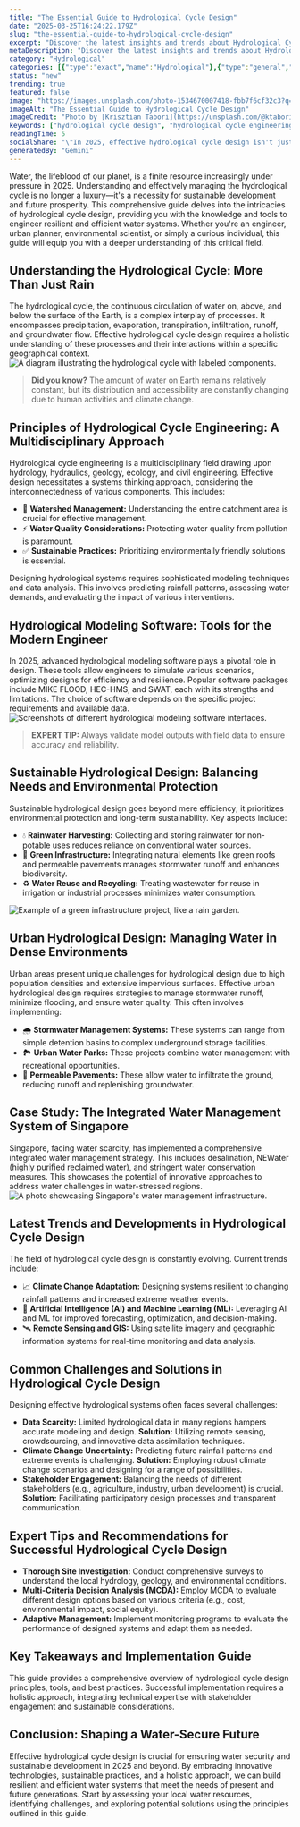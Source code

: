 ```yaml
---
title: "The Essential Guide to Hydrological Cycle Design"
date: "2025-03-25T16:24:22.179Z"
slug: "the-essential-guide-to-hydrological-cycle-design"
excerpt: "Discover the latest insights and trends about Hydrological Cycle Design. This comprehensive guide covers everything you need to know about Hydrological Cycle Design in 2025."
metaDescription: "Discover the latest insights and trends about Hydrological Cycle Design. This comprehensive guide covers everything you need to know about Hydrological Cyc..."
category: "Hydrological"
categories: [{"type":"exact","name":"Hydrological"},{"type":"general","name":"Engineering"},{"type":"medium","name":"Water Management"},{"type":"specific","name":"Reservoir Design"},{"type":"niche","name":"Dam Construction"}]
status: "new"
trending: true
featured: false
image: "https://images.unsplash.com/photo-1534670007418-fbb7f6cf32c3?q=85&w=1200&fit=max&fm=webp&auto=compress"
imageAlt: "The Essential Guide to Hydrological Cycle Design"
imageCredit: "Photo by [Krisztian Tabori](https://unsplash.com/@ktabori) on Unsplash"
keywords: ["hydrological cycle design", "hydrological cycle engineering", "design of hydrological systems", "hydrological modeling software", "sustainable hydrological design", "rainwater harvesting design", "hydrological cycle management", "urban hydrological design", "hydrological cycle impact assessment", "best practices hydrological design"]
readingTime: 5
socialShare: "\"In 2025, effective hydrological cycle design isn't just about managing water; it's about engineering a sustainable future.  The future of water security hinges on innovative solutions.\""
generatedBy: "Gemini"
---
```




Water, the lifeblood of our planet, is a finite resource increasingly under pressure in 2025.  Understanding and effectively managing the hydrological cycle is no longer a luxury—it's a necessity for sustainable development and future prosperity. This comprehensive guide delves into the intricacies of hydrological cycle design, providing you with the knowledge and tools to engineer resilient and efficient water systems.  Whether you're an engineer, urban planner, environmental scientist, or simply a curious individual, this guide will equip you with a deeper understanding of this critical field.

## Understanding the Hydrological Cycle: More Than Just Rain

The hydrological cycle, the continuous circulation of water on, above, and below the surface of the Earth, is a complex interplay of processes. It encompasses precipitation, evaporation, transpiration, infiltration, runoff, and groundwater flow.  Effective hydrological cycle design requires a holistic understanding of these processes and their interactions within a specific geographical context.  ![A diagram illustrating the hydrological cycle with labeled components](https://images.unsplash.com/photo-1476357471311-43c0db9fb2b4?q=85&w=1200&fit=max&fm=webp&auto=compress).

> **Did you know?**  The amount of water on Earth remains relatively constant, but its distribution and accessibility are constantly changing due to human activities and climate change.

## Principles of Hydrological Cycle Engineering: A Multidisciplinary Approach

Hydrological cycle engineering is a multidisciplinary field drawing upon hydrology, hydraulics, geology, ecology, and civil engineering. Effective design necessitates a systems thinking approach, considering the interconnectedness of various components.  This includes:

* 🔑 **Watershed Management:** Understanding the entire catchment area is crucial for effective management.
* ⚡ **Water Quality Considerations:**  Protecting water quality from pollution is paramount.
* ✅ **Sustainable Practices:**  Prioritizing environmentally friendly solutions is essential.

Designing hydrological systems requires sophisticated modeling techniques and data analysis.  This involves predicting rainfall patterns, assessing water demands, and evaluating the impact of various interventions.

## Hydrological Modeling Software: Tools for the Modern Engineer

In 2025, advanced hydrological modeling software plays a pivotal role in design.  These tools allow engineers to simulate various scenarios, optimizing designs for efficiency and resilience. Popular software packages include MIKE FLOOD, HEC-HMS, and SWAT, each with its strengths and limitations.  The choice of software depends on the specific project requirements and available data.  ![Screenshots of different hydrological modeling software interfaces](https://images.unsplash.com/photo-1534670007418-fbb7f6cf32c3?q=85&w=1200&fit=max&fm=webp&auto=compress).

> **EXPERT TIP:**  Always validate model outputs with field data to ensure accuracy and reliability.

## Sustainable Hydrological Design:  Balancing Needs and Environmental Protection

Sustainable hydrological design goes beyond mere efficiency; it prioritizes environmental protection and long-term sustainability.  Key aspects include:

* 💧 **Rainwater Harvesting:**  Collecting and storing rainwater for non-potable uses reduces reliance on conventional water sources.
* 🌿 **Green Infrastructure:**  Integrating natural elements like green roofs and permeable pavements manages stormwater runoff and enhances biodiversity.
* ♻️ **Water Reuse and Recycling:** Treating wastewater for reuse in irrigation or industrial processes minimizes water consumption.

![Example of a green infrastructure project, like a rain garden.](https://images.unsplash.com/photo-1507238691740-187a5b1d37b8?q=85&w=1200&fit=max&fm=webp&auto=compress)

## Urban Hydrological Design: Managing Water in Dense Environments

Urban areas present unique challenges for hydrological design due to high population densities and extensive impervious surfaces.  Effective urban hydrological design requires strategies to manage stormwater runoff, minimize flooding, and ensure water quality.  This often involves implementing:

* 🌧️ **Stormwater Management Systems:**  These systems can range from simple detention basins to complex underground storage facilities.
* 🏞️ **Urban Water Parks:**  These projects combine water management with recreational opportunities.
* 🧱 **Permeable Pavements:**  These allow water to infiltrate the ground, reducing runoff and replenishing groundwater.

## Case Study: The Integrated Water Management System of Singapore

Singapore, facing water scarcity, has implemented a comprehensive integrated water management strategy. This includes desalination, NEWater (highly purified reclaimed water), and stringent water conservation measures.  This showcases the potential of innovative approaches to address water challenges in water-stressed regions. ![A photo showcasing Singapore's water management infrastructure](https://images.unsplash.com/photo-1506097425191-7ad538b29cef?q=85&w=1200&fit=max&fm=webp&auto=compress).

## Latest Trends and Developments in Hydrological Cycle Design

The field of hydrological cycle design is constantly evolving.  Current trends include:

* 📈 **Climate Change Adaptation:**  Designing systems resilient to changing rainfall patterns and increased extreme weather events.
* 🤖 **Artificial Intelligence (AI) and Machine Learning (ML):**  Leveraging AI and ML for improved forecasting, optimization, and decision-making.
* 🛰️ **Remote Sensing and GIS:**  Using satellite imagery and geographic information systems for real-time monitoring and data analysis.

## Common Challenges and Solutions in Hydrological Cycle Design

Designing effective hydrological systems often faces several challenges:

* **Data Scarcity:**  Limited hydrological data in many regions hampers accurate modeling and design.  **Solution:** Utilizing remote sensing, crowdsourcing, and innovative data assimilation techniques.
* **Climate Change Uncertainty:**  Predicting future rainfall patterns and extreme events is challenging.  **Solution:**  Employing robust climate change scenarios and designing for a range of possibilities.
* **Stakeholder Engagement:**  Balancing the needs of different stakeholders (e.g., agriculture, industry, urban development) is crucial.  **Solution:**  Facilitating participatory design processes and transparent communication.

## Expert Tips and Recommendations for Successful Hydrological Cycle Design

* **Thorough Site Investigation:**  Conduct comprehensive surveys to understand the local hydrology, geology, and environmental conditions.
* **Multi-Criteria Decision Analysis (MCDA):**  Employ MCDA to evaluate different design options based on various criteria (e.g., cost, environmental impact, social equity).
* **Adaptive Management:**  Implement monitoring programs to evaluate the performance of designed systems and adapt them as needed.

## Key Takeaways and Implementation Guide

This guide provides a comprehensive overview of hydrological cycle design principles, tools, and best practices.  Successful implementation requires a holistic approach, integrating technical expertise with stakeholder engagement and sustainable considerations.

## Conclusion: Shaping a Water-Secure Future

Effective hydrological cycle design is crucial for ensuring water security and sustainable development in 2025 and beyond. By embracing innovative technologies, sustainable practices, and a holistic approach, we can build resilient and efficient water systems that meet the needs of present and future generations.  Start by assessing your local water resources, identifying challenges, and exploring potential solutions using the principles outlined in this guide.


